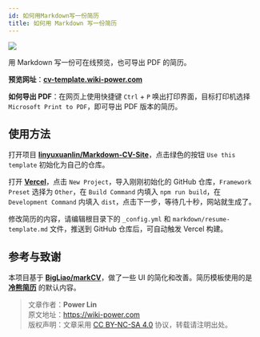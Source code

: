 ```yaml
---
id: 如何用Markdown写一份简历
title: 如何用 Markdown 写一份简历
---
```


![](https://wiki-media-1253965369.cos.ap-guangzhou.myqcloud.com/img/20210318220041.png)

用 Markdown 写一份可在线预览，也可导出 PDF 的简历。

**预览网址**：[**cv-template.wiki-power.com**](https://cv-template.wiki-power.com/)

**如何导出 PDF**：在网页上使用快捷键 `Ctrl` + `P` 唤出打印界面，目标打印机选择 `Microsoft Print to PDF`，即可导出 PDF 版本的简历。

## 使用方法

打开项目 [**linyuxuanlin/Markdown-CV-Site**](https://github.com/linyuxuanlin/Markdown-CV-Site)，点击绿色的按钮 `Use this template` 初始化为自己的仓库。

打开 [**Vercel**](https://vercel.com/)，点击 `New Project`，导入刚刚初始化的 GitHub 仓库，`Framework Preset` 选择为 `Other`，在 `Build Command` 内填入 `npm run build`，在 `Development Command` 内填入 `dist`，点击下一步，等待几十秒，网站就生成了。

修改简历的内容，请编辑根目录下的 `_config.yml` 和 `markdown/resume-template.md` 文件，推送到 GitHub 仓库后，可自动触发 Vercel 构建。

## 参考与致谢

本项目基于 [**BigLiao/markCV**](https://github.com/BigLiao/markCV)，做了一些 UI 的简化和改善。简历模板使用的是 [**冷熊简历**](https://cv.ftqq.com/) 的默认内容。

> 文章作者：**Power Lin**  
> 原文地址：<https://wiki-power.com>  
> 版权声明：文章采用 [CC BY-NC-SA 4.0](https://creativecommons.org/licenses/by/4.0/deed.zh) 协议，转载请注明出处。
